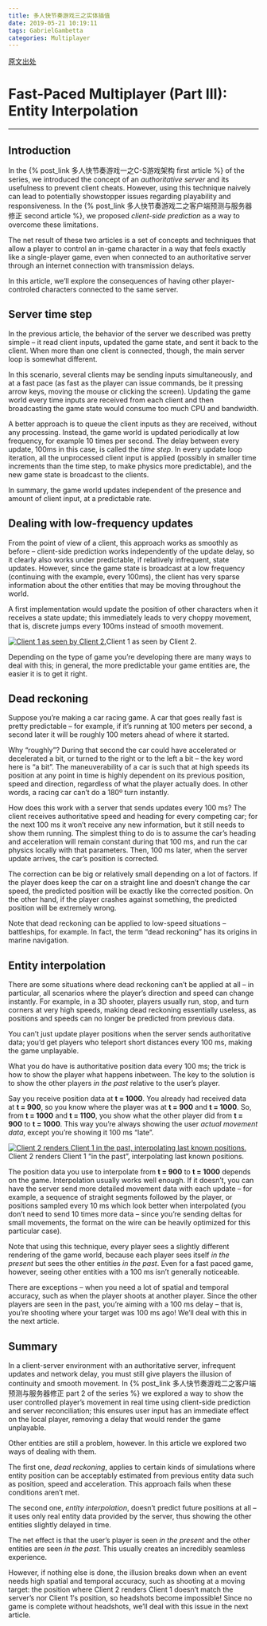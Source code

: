 ```yaml
---
title: 多人快节奏游戏三之实体插值
date: 2019-05-21 10:19:11
tags: GabrielGambetta
categories: Multiplayer
---
```

[原文出处](http://www.gabrielgambetta.com/entity-interpolation.html)

# Fast-Paced Multiplayer (Part III): Entity Interpolation

* * *

## Introduction

In the {% post_link 多人快节奏游戏一之C-S游戏架构 first article %} of the series, we introduced the concept of an _authoritative server_ and its usefulness to prevent client cheats. However, using this technique naively can lead to potentially showstopper issues regarding playability and responsiveness. In the {% post_link 多人快节奏游戏二之客户端预测与服务器修正 second article %}, we proposed _client-side prediction_ as a way to overcome these limitations.

The net result of these two articles is a set of concepts and techniques that allow a player to control an in-game character in a way that feels exactly like a single-player game, even when connected to an authoritative server through an internet connection with transmission delays.

In this article, we’ll explore the consequences of having other player-controled characters connected to the same server.

## Server time step

In the previous article, the behavior of the server we described was pretty simple – it read client inputs, updated the game state, and sent it back to the client. When more than one client is connected, though, the main server loop is somewhat different.

In this scenario, several clients may be sending inputs simultaneously, and at a fast pace (as fast as the player can issue commands, be it pressing arrow keys, moving the mouse or clicking the screen). Updating the game world every time inputs are received from each client and then broadcasting the game state would consume too much CPU and bandwidth.

A better approach is to queue the client inputs as they are received, without any processing. Instead, the game world is updated periodically at low frequency, for example 10 times per second. The delay between every update, 100ms in this case, is called the _time step_. In every update loop iteration, all the unprocessed client input is applied (possibly in smaller time increments than the time step, to make physics more predictable), and the new game state is broadcast to the clients.

In summary, the game world updates independent of the presence and amount of client input, at a predictable rate.

<!-- more -->

## Dealing with low-frequency updates

From the point of view of a client, this approach works as smoothly as before – client-side prediction works independently of the update delay, so it clearly also works under predictable, if relatively infrequent, state updates. However, since the game state is broadcast at a low frequency (continuing with the example, every 100ms), the client has very sparse information about the other entities that may be moving throughout the world.

A first implementation would update the position of other characters when it receives a state update; this immediately leads to very choppy movement, that is, discrete jumps every 100ms instead of smooth movement.

  
[![Client 1 as seen by Client 2.](http://blog.sensedevil.com/image/fpm3-01.png)](http://blog.sensedevil.com/image/fpm3-01.png)Client 1 as seen by Client 2.

Depending on the type of game you’re developing there are many ways to deal with this; in general, the more predictable your game entities are, the easier it is to get it right.

## Dead reckoning

Suppose you’re making a car racing game. A car that goes really fast is pretty predictable – for example, if it’s running at 100 meters per second, a second later it will be roughly 100 meters ahead of where it started.

Why “roughly”? During that second the car could have accelerated or decelerated a bit, or turned to the right or to the left a bit – the key word here is “a bit”. The maneuverability of a car is such that at high speeds its position at any point in time is highly dependent on its previous position, speed and direction, regardless of what the player actually does. In other words, a racing car can’t do a 180º turn instantly.

How does this work with a server that sends updates every 100 ms? The client receives authoritative speed and heading for every competing car; for the next 100 ms it won’t receive any new information, but it still needs to show them running. The simplest thing to do is to assume the car’s heading and acceleration will remain constant during that 100 ms, and run the car physics locally with that parameters. Then, 100 ms later, when the server update arrives, the car’s position is corrected.

The correction can be big or relatively small depending on a lot of factors. If the player does keep the car on a straight line and doesn’t change the car speed, the predicted position will be exactly like the corrected position. On the other hand, if the player crashes against something, the predicted position will be extremely wrong.

Note that dead reckoning can be applied to low-speed situations – battleships, for example. In fact, the term “dead reckoning” has its origins in marine navigation.

## Entity interpolation

There are some situations where dead reckoning can’t be applied at all – in particular, all scenarios where the player’s direction and speed can change instantly. For example, in a 3D shooter, players usually run, stop, and turn corners at very high speeds, making dead reckoning essentially useless, as positions and speeds can no longer be predicted from previous data.

You can’t just update player positions when the server sends authoritative data; you’d get players who teleport short distances every 100 ms, making the game unplayable.

What you do have is authoritative position data every 100 ms; the trick is how to show the player what happens inbetween. The key to the solution is to show the other players _in the past_ relative to the user’s player.

Say you receive position data at **t = 1000**. You already had received data at **t = 900**, so you know where the player was at **t = 900** and **t = 1000**. So, from **t = 1000** and **t = 1100**, you show what the other player did from **t = 900** to **t = 1000**. This way you’re always showing the user _actual movement data_, except you’re showing it 100 ms “late”.

  
[![Client 2 renders Client 1 in the past, interpolating last known positions.](http://blog.sensedevil.com/image/fpm3-02.png)](http://blog.sensedevil.com/image/fpm3-02.png)Client 2 renders Client 1 “in the past”, interpolating last known positions.

The position data you use to interpolate from **t = 900** to **t = 1000** depends on the game. Interpolation usually works well enough. If it doesn’t, you can have the server send more detailed movement data with each update – for example, a sequence of straight segments followed by the player, or positions sampled every 10 ms which look better when interpolated (you don’t need to send 10 times more data – since you’re sending deltas for small movements, the format on the wire can be heavily optimized for this particular case).

Note that using this technique, every player sees a slightly different rendering of the game world, because each player sees itself _in the present_ but sees the other entities _in the past_. Even for a fast paced game, however, seeing other entities with a 100 ms isn’t generally noticeable.

There are exceptions – when you need a lot of spatial and temporal accuracy, such as when the player shoots at another player. Since the other players are seen in the past, you’re aiming with a 100 ms delay – that is, you’re shooting where your target was 100 ms ago! We’ll deal with this in the next article.

## Summary

In a client-server environment with an authoritative server, infrequent updates and network delay, you must still give players the illusion of continuity and smooth movement. In {% post_link 多人快节奏游戏二之客户端预测与服务器修正 part 2 of the series %} we explored a way to show the user controlled player’s movement in real time using client-side prediction and server reconciliation; this ensures user input has an immediate effect on the local player, removing a delay that would render the game unplayable.

Other entities are still a problem, however. In this article we explored two ways of dealing with them.

The first one, _dead reckoning_, applies to certain kinds of simulations where entity position can be acceptably estimated from previous entity data such as position, speed and acceleration. This approach fails when these conditions aren’t met.

The second one, _entity interpolation_, doesn’t predict future positions at all – it uses only real entity data provided by the server, thus showing the other entities slightly delayed in time.

The net effect is that the user’s player is seen _in the present_ and the other entities are seen _in the past_. This usually creates an incredibly seamless experience.

However, if nothing else is done, the illusion breaks down when an event needs high spatial and temporal accuracy, such as shooting at a moving target: the position where Client 2 renders Client 1 doesn’t match the server’s nor Client 1′s position, so headshots become impossible! Since no game is complete without headshots, we’ll deal with this issue in the next article.